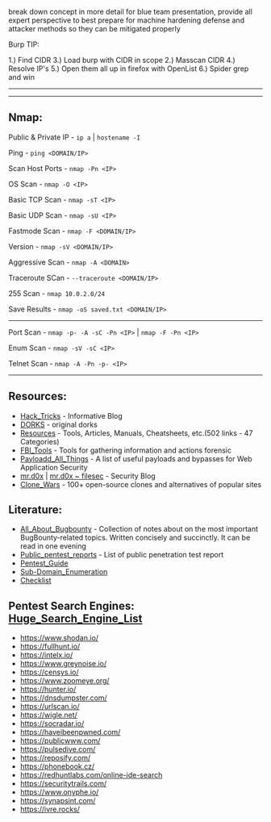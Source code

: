 


break down concept in more detail for blue team presentation, provide all expert perspective to best prepare for machine hardening defense and attacker methods so they can be mitigated properly


Burp TIP:

1.) Find CIDR
3.) Load burp with CIDR in scope
2.) Masscan CIDR
4.) Resolve IP's
5.) Open them all up in firefox with OpenList 
6.) Spider grep and win

***

***
## Nmap:

Public & Private IP - ``` ip a ``` | ``` hostename -I ```

Ping - ``` ping <DOMAIN/IP> ```

Scan Host Ports - ``` nmap -Pn <IP> ```

OS Scan - ``` nmap -O <IP> ```

Basic TCP Scan - ``` nmap -sT <IP> ```

Basic UDP Scan - ``` nmap -sU <IP> ```

Fastmode Scan - ``` nmap -F <DOMAIN/IP> ```

Version - ``` nmap -sV <DOMAIN/IP> ```

Aggressive Scan - ``` nmap -A <DOMAIN> ```

Traceroute SCan - ``` --traceroute <DOMAIN/IP> ```


255 Scan - ``` nmap 10.0.2.0/24 ```

Save Results - ``` nmap -oS saved.txt <DOMAIN/IP> ```
* * *

Port Scan - ``` nmap -p- -A -sC -Pn <IP> ``` | ``` nmap -F -Pn <IP> ```

Enum Scan - ``` nmap -sV -sC <IP> ```

Telnet Scan - ``` nmap -A -Pn -p- <IP> ```



* * * 

## Resources:

* [Hack_Tricks](https://book.hacktricks.xyz/welcome/readme) - Informative Blog
* [DORKS](https://github.com/cipher387/Dorks-collections-list/blob/main/README.md) - original dorks
* [Resources](https://github.com/birdbee44/Resources) - Tools, Articles, Manuals, Cheatsheets, etc.(502 links - 47 Categories)
* [FBI_Tools](https://github.com/danieldurnea/FBI-tools) - Tools for gathering information and actions forensic
* [Payloadd_All_Things](https://github.com/swisskyrepo/PayloadsAllTheThings) - A list of useful payloads and bypasses for Web Application Security
* [mr.d0x](https://mrd0x.com/) | [mr.d0x ~ filesec](https://filesec.io/#)  - Security Blog
* [Clone_Wars](https://github.com/gorvgoyl/clone-wars) - 100+ open-source clones and alternatives of popular sites 



## Literature:

* [All_About_Bugbounty](https://github.com/daffainfo/AllAboutBugBounty) - Collection of notes about on the most important BugBounty-related topics. Written concisely and succinctly. It can be read in one evening
* [Public_pentest_reports](https://github.com/juliocesarfort/public-pentesting-reports) - List of public penetration test report
* [Pentest_Guide](https://www.offensity.com/en/blog/just-another-recon-guide-pentesters-and-bug-bounty-hunters/)
* [Sub-Domain_Enumeration](https://blog.appsecco.com/a-penetration-testers-guide-to-sub-domain-enumeration-7d842d5570f6)
* [Checklist](https://gbhackers.com/web-application-penetration-testing-checklist-a-detailed-cheat-sheet/)
 

## Pentest Search Engines: [Huge_Search_Engine_List](https://github.com/edoardottt/awesome-hacker-search-engines)

* https://www.shodan.io/
* https://fullhunt.io/
* https://intelx.io/
* https://www.greynoise.io/
* https://censys.io/
* https://www.zoomeye.org/
* https://hunter.io/
* https://dnsdumpster.com/
* https://urlscan.io/
* https://wigle.net/
* https://socradar.io/
* https://haveibeenpwned.com/
* https://publicwww.com/
* https://pulsedive.com/
* https://reposify.com/
* https://phonebook.cz/
* https://redhuntlabs.com/online-ide-search
* https://securitytrails.com/
* https://www.onyphe.io/
* https://synapsint.com/
* https://ivre.rocks/
